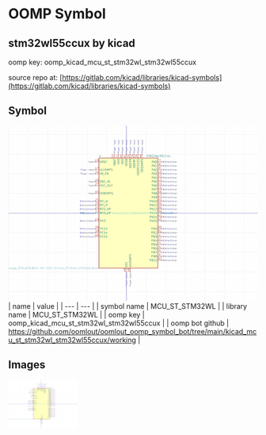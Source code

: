 # OOMP Symbol  
## stm32wl55ccux  by kicad  
  
oomp key: oomp_kicad_mcu_st_stm32wl_stm32wl55ccux  
  
source repo at: [https://gitlab.com/kicad/libraries/kicad-symbols](https://gitlab.com/kicad/libraries/kicad-symbols)  
## Symbol  
  
[![working.png](working_600.png)](working.png)  
| name | value | 
| --- | --- | 
| symbol name | MCU_ST_STM32WL | 
| library name | MCU_ST_STM32WL | 
| oomp key | oomp_kicad_mcu_st_stm32wl_stm32wl55ccux | 
| oomp bot github | https://github.com/oomlout/oomlout_oomp_symbol_bot/tree/main/kicad_mcu_st_stm32wl_stm32wl55ccux/working | 
## Images  
  
[![working.png](working_140.png)](working.png)  
